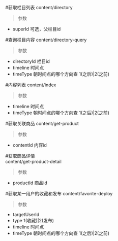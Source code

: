 #获取栏目列表
content/directory
> 参数  
* superId 可选，父栏目id

#查询栏目内容
content/directory-query
> 参数  
* directoryId 栏目id  
* timeline 时间点  
* timeType 朝时间点的哪个方向查 1(之后)|2(之前)  

#内容列表
content/index
> 参数  
* timeline 时间点  
* timeType 朝时间点的哪个方向查 1(之后)|2(之前)  

#获取关联商品
content/get-product
> 参数  
* contentId 内容id


#获取商品详情  
content/get-product-detail
> 参数  
* productId 商品id

#获取某一用户的收藏和发布
content/favorite-deploy
> 参数  
* targetUserId  
* type 1(收藏)|2(发布)
* timeline 时间点
* timeType 朝时间点的哪个方向查 1(之后)|2(之前) 


